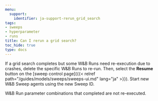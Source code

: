 ```yaml
---
menu:
  support:
    identifier: ja-support-rerun_grid_search
tags:
- sweeps
- hyperparameter
- runs
title: Can I rerun a grid search?
toc_hide: true
type: docs
---
```


If a grid search completes but some W&B Runs need re-execution due to crashes, delete the specific W&B Runs to re-run. Then, select the **Resume** button on the [sweep control page]({{< relref path="/guides/models/sweeps/sweeps-ui.md" lang="ja" >}}). Start new W&B Sweep agents using the new Sweep ID.

W&B Run parameter combinations that completed are not re-executed.